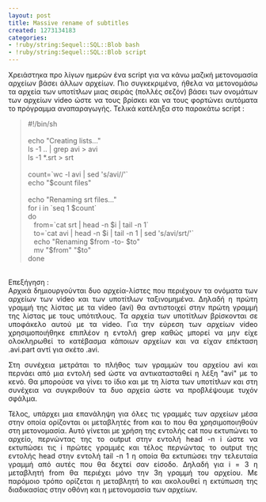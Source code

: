 ```yaml
---
layout: post
title: Massive rename of subtitles
created: 1273134183
categories:
- !ruby/string:Sequel::SQL::Blob bash
- !ruby/string:Sequel::SQL::Blob script
---
```

<p style="text-align: justify">Χρειάστηκα προ λίγων ημερών ένα script για να κάνω μαζική μετονομασία αρχείων βάσει άλλων αρχείων. Πιο συγκεκριμένα, ήθελα να μετονομάσω τα αρχεία των υποτίτλων μιας σειράς (πολλές σεζόν) βάσει των ονομάτων των αρχείων video ώστε να τους βρίσκει και να τους φορτώνει αυτόματα το πρόγραμμα αναπαραγωγής. Τελικά κατέληξα στο παρακάτω script :</p><blockquote>#!/bin/sh<br><br>echo "Creating lists..."<br>ls -1 .. | grep avi &gt; avi<br>ls -1 *.srt &gt; srt<br><br>count=`wc -l avi | sed 's/avi//'`<br>echo "$count files"<br><br>echo "Renaming srt files..."<br>for i in `seq 1 $count`<br>do<br>&nbsp; &nbsp;from=`cat srt | head -n $i | tail -n 1`<br>&nbsp; &nbsp;to=`cat avi | head -n $i | tail -n 1 | sed 's/avi/srt/'`<br>&nbsp; &nbsp;echo "Renaming $from -to- $to"<br>&nbsp; &nbsp;mv "$from" "$to"<br>done</blockquote><p style="text-align: justify"><br>Επεξήγηση :<!--break--><br>Αρχικά δημιουργούνται δυο αρχεία-λίστες που περιέχουν τα ονόματα των αρχείων των video και των υποτίτλων ταξινομημένα. Δηλαδή η πρώτη γραμμή της λίστας με τα video (avi) θα αντιστοιχεί στην πρώτη γραμμή της λίστας με τους υπότιτλους. Τα αρχεία των υποτίτλων βρίσκονται σε υποφάκελο αυτού με τα video. Για την εύρεση των αρχείων video χρησιμοποιήθηκε επιπλέον η εντολή grep καθώς μπορεί να μην είχε ολοκληρωθεί το κατέβασμα κάποιων αρχείων και να είχαν επέκταση .avi.part αντί για σκέτο .avi.</p><p style="text-align: justify">Στη συνέχεια μετράται το πλήθος των γραμμών του αρχείου avi και περνάει από μια εντολή sed ώστε να αντικατασταθεί η λέξη "avi" με το κενό. Θα μπορούσε να γίνει το ίδιο και με τη λίστα των υποτίτλων και στη συνέχεια να συγκριθούν τα δυο αρχεία ώστε να προβλέψουμε τυχόν σφάλμα.</p><p style="text-align: justify">Τέλος, υπάρχει μια επανάληψη για όλες τις γραμμές των αρχείων μέσα στην οποία ορίζονται οι μεταβλητές from και to που θα χρησιμοποιηθούν στη μετονομασία. Αυτό γίνεται με χρήση της εντολής cat που εκτυπώνει το αρχείο, περνώντας της το output στην εντολή head -n i ώστε να εκτυπώσει τις i πρώτες γραμμές και τέλος περνώντας το output της εντολής head στην εντολή tail -n 1 η οποία θα εκτυπώσει την τελευταία γραμμή από αυτές που θα δεχτεί σαν είσοδο. Δηλαδή για i = 3 η μεταβλητή from θα περιέχει μόνο την 3η γραμμή του αρχείου. Με παρόμοιο τρόπο ορίζεται η μεταβλητή to και ακολουθεί η εκτύπωση της διαδικασίας στην οθόνη και η μετονομασία των αρχείων.</p>
